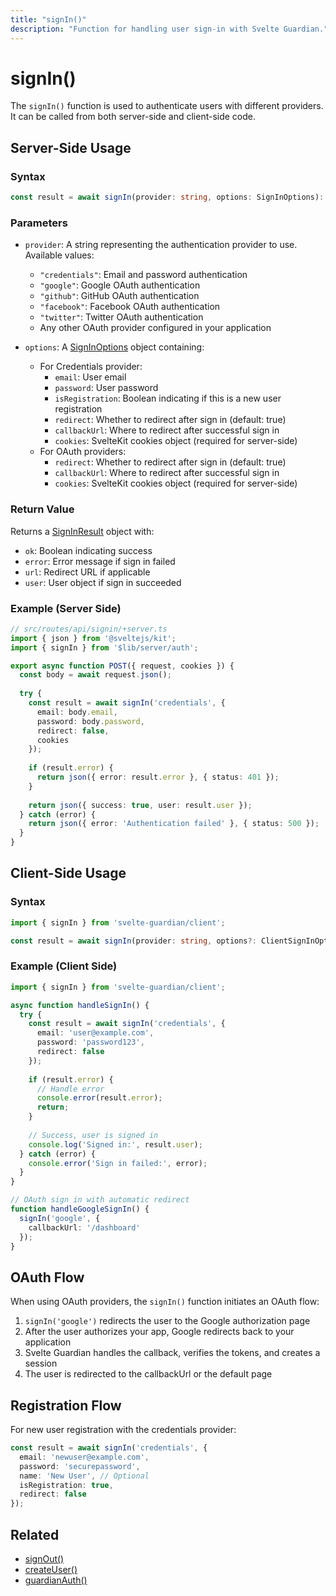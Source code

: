 ```yaml
---
title: "signIn()"
description: "Function for handling user sign-in with Svelte Guardian."
---
```


# signIn()

The `signIn()` function is used to authenticate users with different providers. It can be called from both server-side and client-side code.

## Server-Side Usage

### Syntax

```typescript
const result = await signIn(provider: string, options: SignInOptions): Promise<SignInResult>
```

### Parameters

- `provider`: A string representing the authentication provider to use. Available values:
  - `"credentials"`: Email and password authentication
  - `"google"`: Google OAuth authentication
  - `"github"`: GitHub OAuth authentication
  - `"facebook"`: Facebook OAuth authentication
  - `"twitter"`: Twitter OAuth authentication
  - Any other OAuth provider configured in your application

- `options`: A [SignInOptions](/api-reference/types.md#signinoptions) object containing:
  - For Credentials provider:
    - `email`: User email
    - `password`: User password
    - `isRegistration`: Boolean indicating if this is a new user registration
    - `redirect`: Whether to redirect after sign in (default: true)
    - `callbackUrl`: Where to redirect after successful sign in
    - `cookies`: SvelteKit cookies object (required for server-side)
  - For OAuth providers:
    - `redirect`: Whether to redirect after sign in (default: true)
    - `callbackUrl`: Where to redirect after successful sign in
    - `cookies`: SvelteKit cookies object (required for server-side)

### Return Value

Returns a [SignInResult](/api-reference/types.md#signinresult) object with:
- `ok`: Boolean indicating success
- `error`: Error message if sign in failed
- `url`: Redirect URL if applicable
- `user`: User object if sign in succeeded

### Example (Server Side)

```typescript
// src/routes/api/signin/+server.ts
import { json } from '@sveltejs/kit';
import { signIn } from '$lib/server/auth';

export async function POST({ request, cookies }) {
  const body = await request.json();
  
  try {
    const result = await signIn('credentials', {
      email: body.email,
      password: body.password,
      redirect: false,
      cookies
    });
    
    if (result.error) {
      return json({ error: result.error }, { status: 401 });
    }
    
    return json({ success: true, user: result.user });
  } catch (error) {
    return json({ error: 'Authentication failed' }, { status: 500 });
  }
}
```

## Client-Side Usage

### Syntax

```typescript
import { signIn } from 'svelte-guardian/client';

const result = await signIn(provider: string, options?: ClientSignInOptions): Promise<ClientSignInResult>
```

### Example (Client Side)

```typescript
import { signIn } from 'svelte-guardian/client';

async function handleSignIn() {
  try {
    const result = await signIn('credentials', {
      email: 'user@example.com',
      password: 'password123',
      redirect: false
    });
    
    if (result.error) {
      // Handle error
      console.error(result.error);
      return;
    }
    
    // Success, user is signed in
    console.log('Signed in:', result.user);
  } catch (error) {
    console.error('Sign in failed:', error);
  }
}

// OAuth sign in with automatic redirect
function handleGoogleSignIn() {
  signIn('google', {
    callbackUrl: '/dashboard'
  });
}
```

## OAuth Flow

When using OAuth providers, the `signIn()` function initiates an OAuth flow:

1. `signIn('google')` redirects the user to the Google authorization page
2. After the user authorizes your app, Google redirects back to your application
3. Svelte Guardian handles the callback, verifies the tokens, and creates a session
4. The user is redirected to the callbackUrl or the default page

## Registration Flow

For new user registration with the credentials provider:

```typescript
const result = await signIn('credentials', {
  email: 'newuser@example.com',
  password: 'securepassword',
  name: 'New User', // Optional
  isRegistration: true,
  redirect: false
});
```

## Related

- [signOut()](/api-reference/core/sign-out.md)
- [createUser()](/api-reference/core/create-user.md)
- [guardianAuth()](/api-reference/core/guardian-auth.md)
